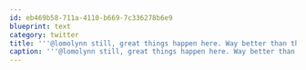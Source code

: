 ```yaml
---
id: eb469b58-711a-4110-b669-7c336278b6e9
blueprint: text
category: twitter
title: '''@lomolynn still, great things happen here. Way better than that "other" social site. Happy Canada day'
caption: '''@lomolynn still, great things happen here. Way better than that "other" social site. Happy Canada day'
---
```

